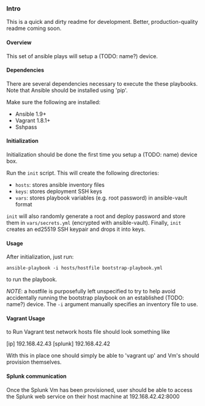 ### Intro

This is a quick and dirty readme for development. Better, production-quality
readme coming soon.

#### Overview

This set of ansible plays will setup a (TODO: name?) device.

#### Dependencies

There are several dependencies necessary to execute the these playbooks.
Note that Ansible should be installed using 'pip'.

Make sure the following are installed:
   * Ansible 1.9+
   * Vagrant 1.8.1+
   * Sshpass

#### Initialization

Initialization should be done the first time you setup a (TODO: name) device
box.

Run the `init` script. This will create the following directories:
   * `hosts`: stores ansible inventory files
   * `keys`: stores deployment SSH keys
   * `vars`: stores playbook variables (e.g. root password) in ansible-vault
     format

`init` will also randomly generate a root and deploy password and store them
in `vars/secrets.yml` (encrypted with ansible-vault). Finally, `init` creates
an ed25519 SSH keypair and drops it into keys.

#### Usage

After initialization, just run:
```
ansible-playbook -i hosts/hostfile bootstrap-playbook.yml
```
to run the playbook.

*NOTE*: a hostfile is purposefully left unspecified to try to help avoid
accidentally running the bootstrap playbook on an established (TODO: name?)
device. The `-i` argument manually specifies an inventory file to use.

#### Vagrant Usage

to Run Vagrant test network hosts file should look something like

[ip]
192.168.42.43
[splunk]
192.168.42.42

With this in place one should simply be able to 'vagrant up'  and Vm's should provision themselves.


#### Splunk communication

Once the Splunk Vm has been provisioned, user should be able to access the Splunk web service on their host machine at 
192.168.42.42:8000
